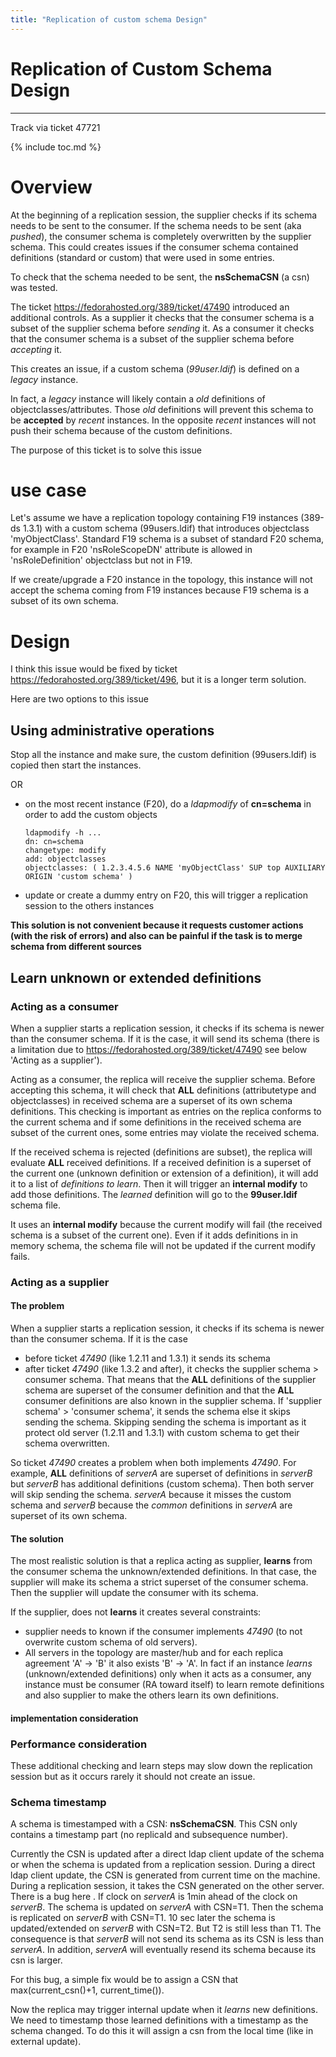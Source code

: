```yaml
---
title: "Replication of custom schema Design"
---
```


# Replication of Custom Schema Design
-------------------------------------

Track via ticket 47721

{% include toc.md %}

Overview
========

At the beginning of a replication session, the supplier checks if its schema needs to be sent to the consumer. If the schema needs to be sent (aka *pushed*), the consumer schema is completely overwritten by the supplier schema. This could creates issues if the consumer schema contained definitions (standard or custom) that were used in some entries.

To check that the schema needed to be sent, the **nsSchemaCSN** (a csn) was tested.

The ticket <https://fedorahosted.org/389/ticket/47490> introduced an additional controls. As a supplier it checks that the consumer schema is a subset of the supplier schema before *sending* it. As a consumer it checks that the consumer schema is a subset of the supplier schema before *accepting* it.

This creates an issue, if a custom schema (*99user.ldif*) is defined on a *legacy* instance.

In fact, a *legacy* instance will likely contain a *old* definitions of objectclasses/attributes. Those *old* definitions will prevent this schema to be **accepted** by *recent* instances. In the opposite *recent* instances will not push their schema because of the custom definitions.

The purpose of this ticket is to solve this issue

use case
========

Let's assume we have a replication topology containing F19 instances (389-ds 1.3.1) with a custom schema (99users.ldif) that introduces objectclass 'myObjectClass'. Standard F19 schema is a subset of standard F20 schema, for example in F20 'nsRoleScopeDN' attribute is allowed in 'nsRoleDefinition' objectclass but not in F19.

If we create/upgrade a F20 instance in the topology, this instance will not accept the schema coming from F19 instances because F19 schema is a subset of its own schema.

Design
======

I think this issue would be fixed by ticket <https://fedorahosted.org/389/ticket/496>, but it is a longer term solution.

Here are two options to this issue

Using administrative operations
-------------------------------

Stop all the instance and make sure, the custom definition (99users.ldif) is copied then start the instances.

OR

-   on the most recent instance (F20), do a *ldapmodify* of **cn=schema** in order to add the custom objects

        ldapmodify -h ... 
        dn: cn=schema
        changetype: modify
        add: objectclasses
        objectclasses: ( 1.2.3.4.5.6 NAME 'myObjectClass' SUP top AUXILIARY MUST uid X-ORIGIN 'custom schema' )

-   update or create a dummy entry on F20, this will trigger a replication session to the others instances

**This solution is not convenient because it requests customer actions (with the risk of errors) and also can be painful if the task is to merge schema from different sources**

Learn unknown or extended definitions
-------------------------------------

### Acting as a consumer

When a supplier starts a replication session, it checks if its schema is newer than the consumer schema. If it is the case, it will send its schema (there is a limitation due to <https://fedorahosted.org/389/ticket/47490> see below 'Acting as a supplier').

Acting as a consumer, the replica will receive the supplier schema. Before accepting this schema, it will check that **ALL** definitions (attributetype and objectclasses) in received schema are a superset of its own schema definitions. This checking is important as entries on the replica conforms to the current schema and if some definitions in the received schema are subset of the current ones, some entries may violate the received schema.

If the received schema is rejected (definitions are subset), the replica will evaluate **ALL** received definitions. If a received definition is a superset of the current one (unknown definition or extension of a definition), it will add it to a list of *definitions to learn*. Then it will trigger an **internal modify** to add those definitions. The *learned* definition will go to the **99user.ldif** schema file.

It uses an **internal modify** because the current modify will fail (the received schema is a subset of the current one). Even if it adds definitions in in memory schema, the schema file will not be updated if the current modify fails.

### Acting as a supplier

#### The problem

When a supplier starts a replication session, it checks if its schema is newer than the consumer schema. If it is the case

-   before ticket *47490* (like 1.2.11 and 1.3.1) it sends its schema
-   after ticket *47490* (like 1.3.2 and after), it checks the supplier schema \> consumer schema. That means that the **ALL** definitions of the supplier schema are superset of the consumer definition and that the **ALL** consumer definitions are also known in the supplier schema. If 'supplier schema' \> 'consumer schema', it sends the schema else it skips sending the schema. Skipping sending the schema is important as it protect old server (1.2.11 and 1.3.1) with custom schema to get their schema overwritten.

So ticket *47490* creates a problem when both implements *47490*. For example, **ALL** definitions of *serverA* are superset of definitions in *serverB* but *serverB* has additional definitions (custom schema). Then both server will skip sending the schema. *serverA* because it misses the custom schema and *serverB* because the *common* definitions in *serverA* are superset of its own schema.

#### The solution

The most realistic solution is that a replica acting as supplier, **learns** from the consumer schema the unknown/extended definitions. In that case, the supplier will make its schema a strict superset of the consumer schema. Then the supplier will update the consumer with its schema.

If the supplier, does not **learns** it creates several constraints:

-   supplier needs to known if the consumer implements *47490* (to not overwrite custom schema of old servers).
-   All servers in the topology are master/hub and for each replica agreement 'A' -\> 'B' it also exists 'B' -\> 'A'. In fact if an instance *learns* (unknown/extended definitions) only when it acts as a consumer, any instance must be consumer (RA toward itself) to learn remote definitions and also supplier to make the others learn its own definitions.

#### implementation consideration

### Performance consideration

These additional checking and learn steps may slow down the replication session but as it occurs rarely it should not create an issue.

### Schema timestamp

A schema is timestamped with a CSN: **nsSchemaCSN**. This CSN only contains a timestamp part (no replicaId and subsequence number).

Currently the CSN is updated after a direct ldap client update of the schema or when the schema is updated from a replication session. During a direct ldap client update, the CSN is generated from current time on the machine. During a replication session, it takes the CSN generated on the other server. There is a bug here . If clock on *serverA* is 1min ahead of the clock on *serverB*. The schema is updated on *serverA* with CSN=T1. Then the schema is replicated on *serverB* with CSN=T1. 10 sec later the schema is updated/extended on *serverB* with CSN=T2. But T2 is still less than T1. The consequence is that *serverB* will not send its schema as its CSN is less than *serverA*. In addition, *serverA* will eventually resend its schema because its csn is larger.

For this bug, a simple fix would be to assign a CSN that max(current\_csn()+1, current\_time()).

Now the replica may trigger internal update when it *learns* new definitions. We need to timestamp those learned definitions with a timestamp as the schema changed. To do this it will assign a csn from the local time (like in external update).

